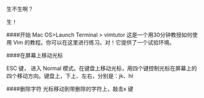 生不生啊？

生！

####开始
 Mac OS>Launch Terminal > vimtutor
这是一个用30分钟教授如何使用 Vim 的教程。你可以在这里进行练习。对！它提供了一个试验环境。

####在屏幕上移动光标

ESC 键， 进入 Normal 模式。在键盘上移动光标，用四个键控制光标在屏幕上的四个移动方向。键盘上，下上、左右，分别是：jk、hl 

####删除字符
光标移动到带删除的字符上，敲击x 键

<!--stackedit_data:
eyJoaXN0b3J5IjpbLTQ5Nzk3MTg2MywxNzY2MDQ4MjYwLDc5Mj
g1NTg3OSwxOTg1MzI5OTAyXX0=
-->